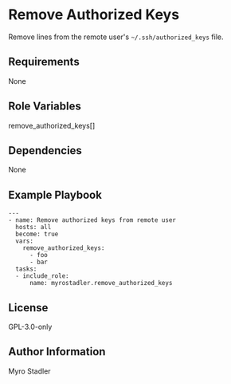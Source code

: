 Remove Authorized Keys
======================

Remove lines from the remote user's `~/.ssh/authorized_keys` file.

Requirements
------------

None

Role Variables
--------------

remove_authorized_keys[]

Dependencies
------------

None

Example Playbook
----------------

```
---
- name: Remove authorized keys from remote user
  hosts: all
  become: true
  vars:
    remove_authorized_keys: 
      - foo
      - bar
  tasks:
  - include_role: 
      name: myrostadler.remove_authorized_keys
```

License
-------

GPL-3.0-only

Author Information
------------------

Myro Stadler
